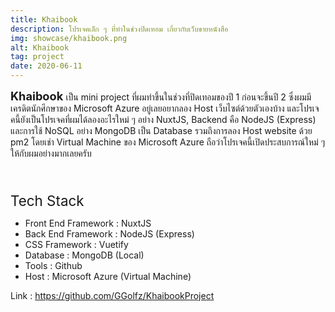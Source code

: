 ```yaml
---
title: Khaibook
description: โปรเจคเล็ก ๆ ที่ทำในช่วงปิดเทอม เกี่ยวกับเว็บขายหนังสือ
img: showcase/khaibook.png
alt: Khaibook
tag: project
date: 2020-06-11
---
```


<b style="font-size:1.3em"> Khaibook </b> เป็น mini project ที่ผมทำขึ้นในช่วงที่ปิดเทอมของปี 1 ก่อนจะขึ้นปี 2 ซึ่งผมมีเครดิตนักศึกษาของ Microsoft Azure อยู่เลยอยากลอง Host เว็บไซต์ด้วยตัวเองบ้าง และโปรเจคนี้ยังเป็นโปรเจคที่ผมได้ลองอะไรใหม่ ๆ อย่าง NuxtJS, Backend คือ NodeJS (Express) และการใช้ NoSQL อย่าง MongoDB เป็น Database รวมถึงการลอง Host website ด้วย pm2 โดยเช่า Virtual Machine ของ Microsoft Azure ถือว่าโปรเจคนี้เปิดประสบการณ์ใหม่ ๆ ให้กับผมอย่างมากเลยครับ

<br/>
<p style="font-size:1.6em;margin-bottom:2%">Tech Stack</p>

- Front End Framework : NuxtJS
- Back End Framework : NodeJS (Express)
- CSS Framework : Vuetify
- Database : MongoDB (Local)
- Tools : Github 
- Host : Microsoft Azure (Virtual Machine)

Link : https://github.com/GGolfz/KhaibookProject 